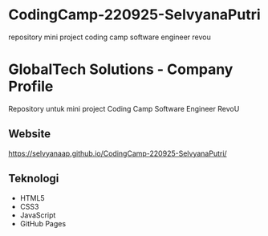 # CodingCamp-220925-SelvyanaPutri
repository mini project coding camp software engineer revou

# GlobalTech Solutions - Company Profile

Repository untuk mini project Coding Camp Software Engineer RevoU

## Website
https://selvyanaap.github.io/CodingCamp-220925-SelvyanaPutri/

## Teknologi
- HTML5
- CSS3
- JavaScript
- GitHub Pages



